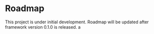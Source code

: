 # Roadmap

This project is under initial development. Roadmap will be updated after framework version 0.1.0 is released.
a